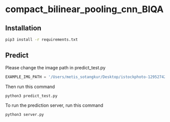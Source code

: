 # compact_bilinear_pooling_cnn_BIQA

## Installation
```bash
pip3 install -r requirements.txt
```
## Predict
Please change the image path in predict_test.py 
```python
EXAMPLE_IMG_PATH = '/Users/metis_sotangkur/Desktop/istockphoto-1295274245-170667a.jpeg'
```
Then run this command
```bash
python3 predict_test.py
```

To run the prediction server, run this command 
```bash
python3 server.py
```